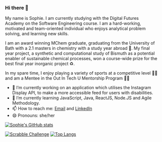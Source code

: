 ### Hi there 👋

My name is Sophie. I am currently studying with the Digital Futures Academy on the Software Engineering course. I am a hard-working, motivated and team-oriented individual who enjoys analytical problem solving, and learning new skills. 

I am an award winning MChem graduate, graduating from the University of Bath with a 2.1 masters in chemistry with a study year abroad :lab_coat:. My final year project, a synthetic and computational study of Bismuth as a potential enabler of sustainable chemical processes, won a course-wide prize for the best final year inorganic project :recycle:. 

In my spare time, I enjoy playing a variety of sports at a competitive level :woman_playing_handball: and am a Mentee in the Out In Tech U Mentorship Program :rainbow_flag:

- 🔭 I’m currently working on an application which utilises the Instagram Display API, to make a more accessible feed for users with disabilities. 
- 🌱 I’m currently learning JavaScript, Java, ReactJS, Node.JS and Agile Methodology. 
- 📫 How to reach me: [Email](beardsophie@outlook.com) and [LinkedIn](https://www.linkedin.com/in/sophie-beard-9a9842222/)
- 😄 Pronouns: she/her

[![Sophie's GitHub stats](https://github-readme-stats.vercel.app/api?username=sophiebeard&show_icons=true&theme=dracula)](https://github.com/sophiebeardd/github-readme-stats)

[![Scrabble Challenge](https://github-readme-stats.vercel.app/api/pin/?username=sophiebeard&repo=pre-academy-scrabble-challenge)](https://github.com/sophiebeard/github-readme-stats)
[![Top Langs](https://github-readme-stats.vercel.app/api/top-langs/?username=sophiebeard&layout=compact)](https://github.com/sophiebeard/github-readme-stats)
